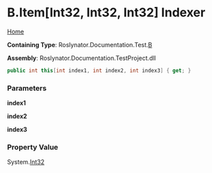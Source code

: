 <a name="_top"></a>

# B\.Item\[Int32, Int32, Int32\] Indexer

[Home](../../../../../README.md#_top)

**Containing Type**: Roslynator\.Documentation\.Test\.[B](../README.md#_top)

**Assembly**: Roslynator\.Documentation\.TestProject\.dll

```csharp
public int this[int index1, int index2, int index3] { get; }
```

### Parameters

**index1**

**index2**

**index3**

### Property Value

System\.[Int32](https://docs.microsoft.com/en-us/dotnet/api/system.int32)

